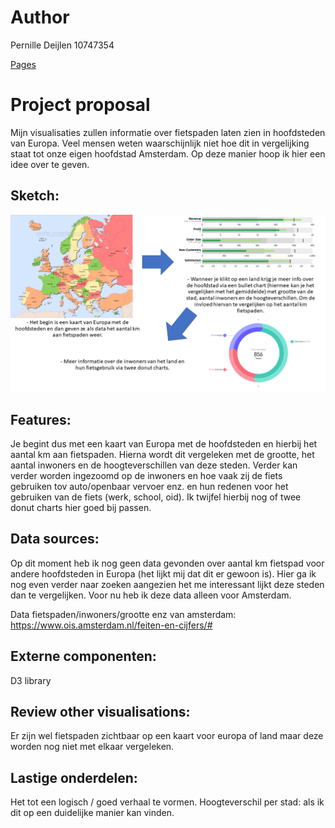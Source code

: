 # Author

Pernille Deijlen
10747354

[Pages](https://pernilledeijlen.github.io/Project/)

# Project proposal
Mijn visualisaties zullen informatie over fietspaden laten zien in hoofdsteden van Europa. Veel mensen weten waarschijnlijk niet hoe dit in vergelijking staat tot onze eigen hoofdstad Amsterdam. Op deze manier hoop ik hier een idee over te geven.

## Sketch:
![sketch](doc/sketch.png)

## Features:
Je begint dus met een kaart van Europa met de hoofdsteden en hierbij het aantal km aan fietspaden. Hierna wordt dit vergeleken met de grootte, het aantal inwoners en de hoogteverschillen van deze steden. Verder kan verder worden ingezoomd op de inwoners en hoe vaak zij de fiets gebruiken tov auto/openbaar vervoer enz. en hun redenen voor het gebruiken van de fiets (werk, school, oid). Ik twijfel hierbij nog of twee donut charts hier goed bij passen.

## Data sources:
Op dit moment heb ik nog geen data gevonden over aantal km fietspad voor andere hoofdsteden in Europa (het lijkt mij dat dit er gewoon is). Hier ga ik nog even verder naar zoeken aangezien het me interessant lijkt deze steden dan te vergelijken. Voor nu heb ik deze data alleen voor Amsterdam.

Data fietspaden/inwoners/grootte enz van amsterdam: https://www.ois.amsterdam.nl/feiten-en-cijfers/#

## Externe componenten:
D3 library

## Review other visualisations:
Er zijn wel fietspaden zichtbaar op een kaart voor europa of land maar deze worden nog niet met elkaar vergeleken.

## Lastige onderdelen:
Het tot een logisch / goed verhaal te vormen.
Hoogteverschil per stad: als ik dit op een duidelijke manier kan vinden.




